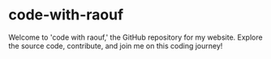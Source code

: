 # code-with-raouf
Welcome to 'code with raouf,' the GitHub repository for my website. Explore the source code, contribute, and join me on this coding journey!
